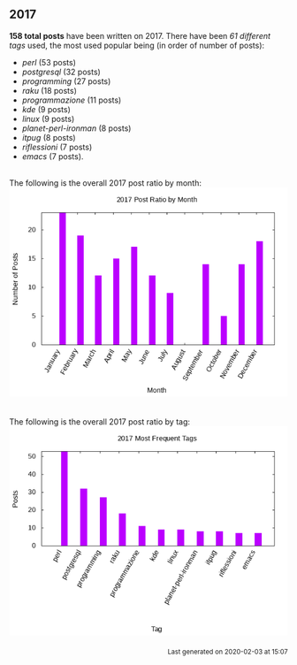 ## 2017 

**158 total posts** have been written on 2017.
There have been *61 different tags* used, the most
used popular being (in order of number of posts):
 
- *perl* (53 posts)  
- *postgresql* (32 posts)  
- *programming* (27 posts)  
- *raku* (18 posts)  
- *programmazione* (11 posts)  
- *kde* (9 posts)  
- *linux* (9 posts)  
- *planet-perl-ironman* (8 posts)  
- *itpug* (8 posts)  
- *riflessioni* (7 posts)  
- *emacs* (7 posts).<br/>
<br/>
The following is the overall 2017 post ratio by month:
<br/>
    <center>
      <img src="/images/stats/2017-months.png" alt="2017 post ratio per month" />
    </center>
<br/>

<br/>
The following is the overall 2017 post ratio by tag:
<br/>
  <center>
    <img src="/images/stats/2017-tags.png" alt="2017 post ratio per tag" />
  </center>
<br/>

<div align="right">
<small>
Last generated on 2020-02-03 at 15:07
</small>
</div>

<br/>
